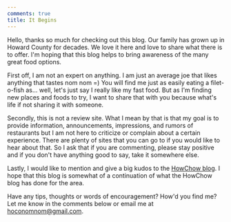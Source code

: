 ```yaml
---
comments: true
title: It Begins
---
```


Hello, thanks so much for checking out this blog. Our family has grown up in Howard County for decades. We love it here and love to share what there is to offer. I'm hoping that this blog helps to bring awareness of the many great food options.

First off, I am not an expert on anything. I am just an average joe that likes anything that tastes nom nom =) You will find me just as easily eating a filet-o-fish as... well, let's just say I really like my fast food. But as I'm finding new places and foods to try, I want to share that with you because what's life if not sharing it with someone.

Secondly, this is not a review site. What I mean by that is that my goal is to provide information, announcements, impressions, and rumors of restaurants but I am not here to criticize or complain about a certain experience. There are plenty of sites that you can go to if you would like to hear about that. So I ask that if you are commenting, please stay positive and if you don't have anything good to say, take it somewhere else.

Lastly, I would like to mention and give a big kudos to the [HowChow blog](http://howchow.blogspot.com). I hope that this blog is somewhat of a continuation of what the HowChow blog has done for the area. 

Have any tips, thoughts or words of encouragement? How'd you find me? Let me know in the comments below or email me at <a href="mailto:hoconomnom@gmail.com">hoconomnom@gmail.com</a>.